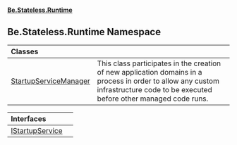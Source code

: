 #### [Be.Stateless.Runtime](README.md 'README')

## Be.Stateless.Runtime Namespace

| Classes | |
| :--- | :--- |
| [StartupServiceManager](StartupServiceManager.md 'Be.Stateless.Runtime.StartupServiceManager') | This class participates in the creation of new application domains in a process in order to allow any custom infrastructure code to be executed before other managed code runs. |

| Interfaces | |
| :--- | :--- |
| [IStartupService](IStartupService.md 'Be.Stateless.Runtime.IStartupService') | |
